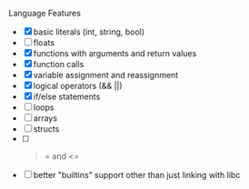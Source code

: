 Language Features
- [X] basic literals (int, string, bool)
- [ ] floats
- [X] functions with arguments and return values
- [X] function calls
- [X] variable assignment and reassignment
- [X] logical operators (&& ||)
- [X] if/else statements
- [ ] loops
- [ ] arrays
- [ ] structs
- [ ] >= and <=
- [ ] better "builtins" support other than just linking with libc
